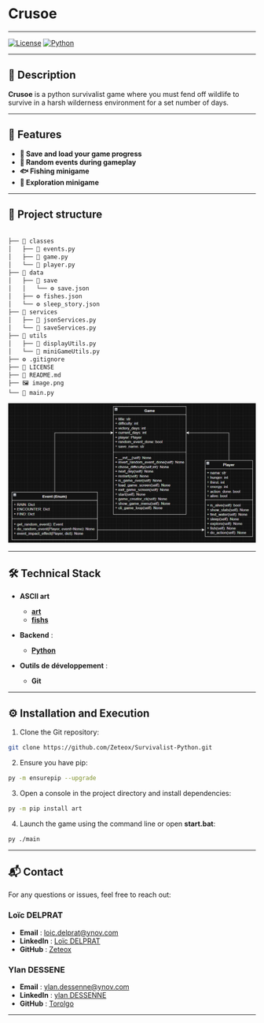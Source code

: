 # Crusoe

---

[![License](https://img.shields.io/badge/license-MIT-blue.svg)](LICENSE)
[![Python](https://img.shields.io/badge/python-3.19-yellow.svg?logo=python&logoColor=white)](https://www.python.org/)


---
## 📝 Description
**Crusoe** is a python survivalist game where you must fend off wildlife to survive in a harsh wilderness environment for a set number of days.

---

## 🌟 Features

- **💾 Save and load your game progress**
- **🎲 Random events during gameplay**
- **🐟 Fishing minigame**
- **🧭 Exploration minigame**

---

## 📁 Project structure

```

├── 📁 classes
│   ├── 🐍 events.py
│   ├── 🐍 game.py
│   └── 🐍 player.py
├── 📁 data
│   ├── 📁 save
│   │   └── ⚙️ save.json
│   ├── ⚙️ fishes.json
│   └── ⚙️ sleep_story.json
├── 📁 services
│   ├── 🐍 jsonServices.py
│   └── 🐍 saveServices.py
├── 📁 utils
│   ├── 🐍 displayUtils.py
│   └── 🐍 miniGameUtils.py
├── ⚙️ .gitignore
├── 📄 LICENSE
├── 📝 README.md
├── 🖼️ image.png
└── 🐍 main.py
```

![class diagram](image.png)

---

## 🛠️ Technical Stack

- **ASCII art**
    - **[art](https://pypi.org/project/art)**
    - **[fishs](https://www.asciiart.eu/animals/fish)**

- **Backend** :
    - **[Python](https://www.python.org)**

- **Outils de développement** :
    - **Git**

---

## ⚙️ Installation and Execution

1. Clone the Git repository:
```bash
git clone https://github.com/Zeteox/Survivalist-Python.git
```

2. Ensure you have pip:
```bash
py -m ensurepip --upgrade
```

3. Open a console in the project directory and install dependencies:
```bash
py -m pip install art
```

4. Launch the game using the command line or open **start.bat**:
```bash
py ./main
```

---

## 📬 Contact

For any questions or issues, feel free to reach out:

### Loïc DELPRAT
- **Email** : [loic.delprat@ynov.com](mailto:loic.delprat@ynov.com)
- **LinkedIn** : [Loïc DELPRAT](https://linkedin.com/in/loïc-delprat)
- **GitHub** : [Zeteox](https://github.com/Zeteox)

### Ylan DESSENE
- **Email** : [ylan.dessenne@ynov.com](mailto:ylan.dessenne@ynov.com)
- **LinkedIn** : [ylan DESSENNE](https://linkedin.com/in/dessenne-ylan)
- **GitHub** : [Torolgo](https://github.com/Torolgo)

---